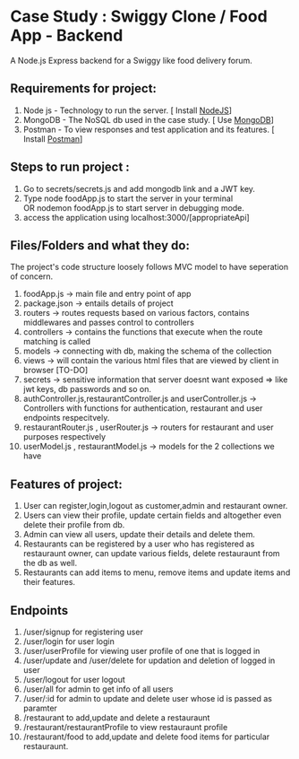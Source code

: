 # Case Study : Swiggy Clone / Food App - Backend

A Node.js Express backend for a Swiggy like food delivery forum.

## Requirements for project: <br /> 
1. Node js - Technology to run the server.  [ Install [NodeJS](https://nodejs.org/en/)]<br /> 
2. MongoDB - The NoSQL db used in the case study. [ Use [MongoDB](https://www.mongodb.com/)]<br /> 
3. Postman - To view responses and test application and its features. [ Install [Postman](https://www.postman.com/downloads/)]<br />

## Steps to run project : <br /> 
1. Go to secrets/secrets.js and add mongodb link and a JWT key.<br /> 
2. Type node foodApp.js to start the server in your terminal <br /> 
   OR nodemon foodApp.js to start server in debugging mode. <br /> 
3. access the application using localhost:3000/[appropriateApi]


## Files/Folders and what they do: <br /> 
The project's code structure loosely follows MVC model to have seperation of concern.

1. foodApp.js -> main file and entry point of app <br /> 
2. package.json -> entails details of project <br /> 
3. routers -> routes requests based on various factors, contains middlewares and passes control to controllers<br /> 
4. controllers -> contains the functions that execute when the route matching is called <br /> 
5. models -> connecting with db, making the schema of the collection <br /> 
6. views -> will contain the various html files that are viewed by client in browser [TO-DO]<br /> 
7. secrets -> sensitive information that server doesnt want exposed => like jwt keys, db passwords and so on.<br />
8. authController.js,restaurantController.js and userController.js -> Controllers with functions for authentication, restaurant and user endpoints respecitvely.
9. restaurantRouter.js , userRouter.js -> routers for restaurant and user purposes respectively
10. userModel.js , restaurantModel.js -> models for the 2 collections we have 

## Features of project: <br /> 
1. User can register,login,logout as customer,admin and restaurant owner.<br /> 
2. Users can view their profile, update certain fields and altogether even delete their profile from db.<br /> 
3. Admin can view all users, update their details and delete them.<br /> 
4. Restaurants can be registered by a user who has registered as restauraunt owner, can update various fields, delete restauraunt from the db as well.<br /> 
5. Restaurants can add items to menu, remove items and update items and their features.<br /> 

## Endpoints 
1. /user/signup for registering user
2. /user/login for user login
3. /user/userProfile for viewing user profile of one that is logged in
4. /user/update and /user/delete for updation and deletion of logged in user
5. /user/logout for user logout
6. /user/all for admin to get info of all users 
7. /user/:id for admin to update and delete user whose id is passed as paramter
8. /restaurant to add,update and delete a restauraunt
9. /restaurant/restaurantProfile to view restauraunt profile
10. /restaurant/food to add,update and delete food items for particular restauraunt.
